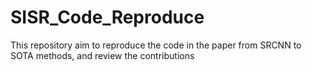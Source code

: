 # SISR_Code_Reproduce
This repository aim to reproduce the code in the paper from SRCNN to SOTA methods, and review the contributions
